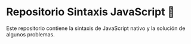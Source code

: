 # Repositorio Sintaxis JavaScript 📙 

Este repositorio contiene la sintaxis de JavaScript nativo y la solución de algunos problemas.
